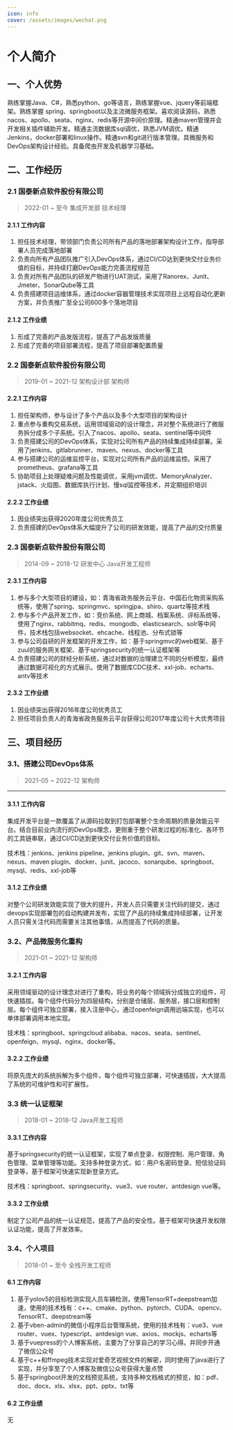 ```yaml
---
icon: info
cover: /assets/images/wechat.png
---
```


# 个人简介

## 一、个人优势

熟练掌握Java、C#，熟悉python、go等语言，熟练掌握vue、jquery等前端框架。熟练掌握 spring、springboot以及主流微服务框架。喜欢阅读源码，熟悉 nacos、apollo、seata、nginx、redis等开源中间价原理。精通maven管理并会开发相关插件辅助开发。精通主流数据库sql调优，熟悉JVM调优。精通Jenkins，docker部署和linux操作。精通svn和git进行版本管理。具微服务和DevOps架构设计经验。具备爬虫开发及机器学习基础。

<!-- more -->

## 二、工作经历

### 2.1 国泰新点软件股份有限公司

> 2022-01 ~ 至今 集成开发部 技术经理

#### **2.1.1 工作内容**

1. 担任技术经理，带领部门负责公司所有产品的落地部署架构设计工作，指导部署人员完成落地部署
1. 负责向所有产品团队推广引入DevOps体系，通过CI/CD达到更快交付业务价值的目标，并持续打磨DevOps能力完善流程规范
1. 负责对所有产品团队的研发产物进行UAT测试，采用了Ranorex、Junit、Jmeter、SonarQube等工具
1. 负责搭建项目运维体系，通过docker容器管理技术实现项目上远程自动化更新方案，并负责推广至全公司600多个落地项目

#### **2.1.2 工作业绩**

1. 形成了完善的产品发版流程，提高了产品发版质量
1. 形成了完善的项目部署流程，提高了项目部署配置质量

### 2.2 国泰新点软件股份有限公司

> 2019-01 ~ 2021-12 架构设计部 架构师

#### **2.2.1 工作内容**

1. 担任架构师，参与设计了多个产品以及多个大型项目的架构设计
1. 重点参与重构交易系统，运用领域驱动的设计理念，并对整个系统进行了微服务拆分成多个子系统。引入了nacos、apollo、seata、sentinel等中间件
1. 负责搭建公司的DevOps体系，实现对公司所有产品的持续集成持续部署。采用了jenkins、gitlabrunner、maven、nexus、docker等工具
1. 参与搭建公司的运维监控平台，实现对公司所有产品的运维监控。采用了prometheus、grafana等工具
1. 协助项目上处理疑难问题及性能调优，采用jvm调优、MemoryAnalyzer、jstack、火焰图、数据库执行计划、慢sql监控等技术，并定期组织培训

#### **2.2.2 工作业绩**

1. 因业绩突出获得2020年度公司优秀员工
1. 负责搭建的DevOps体系大幅提升了公司的研发效能，提高了产品的交付质量

### 2.3 国泰新点软件股份有限公司

> 2014-09 ~ 2018-12 研发中心 Java开发工程师

#### **2.3.1 工作内容**

1. 参与多个大型项目的建设，如：青海省政务服务云平台、中国石化物资采购系统等，使用了spring、springmvc、springjpa、shiro、quartz等技术栈
1. 参与多个产品开发工作，如：竞价系统、网上商城、档案系统、评标系统等，使用了nginx、rabbitmq、redis、mongodb、elasticsearch、solr等中间件，技术栈包括websocket、ehcache、线程池、分布式锁等
1. 参与公司自研的开发框架的开发工作，如：基于springmvc的web框架、基于zuul的服务网关框架、基于springsecurity的统一认证框架等
1. 负责搭建公司的财经分析系统，通过对数据的治理建立不同的分析模型，最终通过数据可视化的方式展示。使用了数据库CDC技术、xxl-job、echarts、antv等技术

#### **2.3.2 工作业绩**

1. 因业绩突出获得2016年度公司优秀员工
1. 担任项目负责人的青海省政务服务云平台获得公司2017年度公司十大优秀项目

## 三、项目经历

### 3.1、搭建公司DevOps体系

> 2021-05 ~ 2022-12 架构师
---

#### **3.1.1 工作内容**

集成开发平台是一款覆盖了从源码拉取到打包部署整个生命周期的质量效能云平台。结合目前业内流行的DevOps理念，更侧重于整个研发过程的标准化、各环节的工具链串联，通过CI/CD达到更快交付业务价值的目标。

技术栈：jenkins、jenkins pipeline、jenkins plugin、git、svn、maven、nexus、maven plugin、docker、junit、jacoco、sonarqube、springboot、mysql、redis、xxl-job等

#### **3.1.2 工作业绩**

对整个公司研发效能实现了很大的提升，开发人员只需要关注代码的提交，通过devops实现部署包的自动构建并发布，实现了产品的持续集成持续部署，让开发人员只需关注代码而需要关注其他事情，从而提高了代码的质量。

### 3.2、产品微服务化重构

> 2021-01 ~ 2021-12 架构师

#### **3.2.1 工作内容**

采用领域驱动的设计理念对进行了重构，将业务的每个领域拆分成独立的组件，可快速插拔。每个组件代码分为四层结构，分别是仓储层、服务层，接口层和控制层。每个组件可独立部署，接入注册中心，通过openfeign调用远端实现，也可以单体部署调用本地实现。

技术栈：springboot、springcloud alibaba、nacos、seata、sentinel、openfeign、mysql、nginx、docker等。

#### **3.2.2 工作业绩**

将原先庞大的系统拆解为多个组件，每个组件可独立部署，可快速插拔，大大提高了系统的可维护性和可扩展性。

### 3.3 统一认证框架

> 2018-01 ~ 2018-12 Java开发工程师

#### **3.3.1 工作内容**

基于springsecurity的统一认证框架，实现了单点登录、权限控制、用户管理、角色管理、菜单管理等功能。支持多种登录方式，如：用户名密码登录、短信验证码登录等，基于框架可快速实现新登录方式。

技术栈：springboot、springsecurity、vue3、vue router、antdesign vue等。

#### **3.3.2 工作业绩**

制定了公司产品的统一认证规范，提高了产品的安全性。基于框架可快速开发权限认证功能，提高了开发效率。

### 3.4、个人项目

> 2018-01 ~ 至今 全栈开发工程师

#### **6.1 工作内容**

1. 基于yolov5的目标检测实现人员车辆检测，使用TensorRT+deepstream加速，使用的技术栈有：c++、cmake、python、pytorch、CUDA、opencv、TensorRT、deepstream等
1. 基于vben-admin的微信小程序后台管理系统，使用的技术栈有：vue3、vue router、vuex、typescript、antdesign vue、axios、mockjs、echarts等
1. 基于vuepress的个人博客系统，主要为了分享自己的学习心得。并同步开通了微信公众号
1. 基于c++和ffmpeg技术实现对爱奇艺视频文件的解密，同时使用了java进行了实现，并分享至了个人博客及微信公众号获得大量点赞
1. 基于springboot开发的文档预览系统，支持多种文档格式的预览，如：pdf、doc、docx、xls、xlsx、ppt、pptx、txt等

#### **6.2 工作业绩**

无
